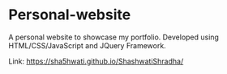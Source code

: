 # Personal-website

A personal website to showcase my portfolio. Developed using HTML/CSS/JavaScript and JQuery Framework.

Link: https://sha5hwati.github.io/ShashwatiShradha/
